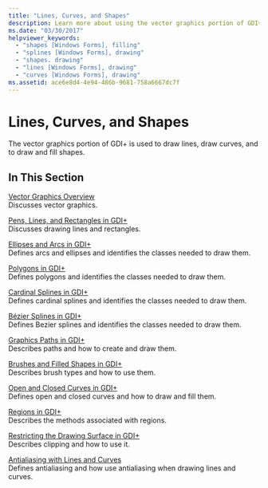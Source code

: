 ```yaml
---
title: "Lines, Curves, and Shapes"
description: Learn more about using the vector graphics portion of GDI+ to draw lines, draw curves, and draw and fill shapes with a selection of topics and tutorials.
ms.date: "03/30/2017"
helpviewer_keywords: 
  - "shapes [Windows Forms], filling"
  - "splines [Windows Forms], drawing"
  - "shapes. drawing"
  - "lines [Windows Forms], drawing"
  - "curves [Windows Forms], drawing"
ms.assetid: ace6e8d4-4e94-486b-9681-758a6667dc7f
---
```

# Lines, Curves, and Shapes

The vector graphics portion of GDI+ is used to draw lines, draw curves, and to draw and fill shapes.  
  
## In This Section  

 [Vector Graphics Overview](vector-graphics-overview.md)  
 Discusses vector graphics.  
  
 [Pens, Lines, and Rectangles in GDI+](pens-lines-and-rectangles-in-gdi.md)  
 Discusses drawing lines and rectangles.  
  
 [Ellipses and Arcs in GDI+](ellipses-and-arcs-in-gdi.md)  
 Defines arcs and ellipses and identifies the classes needed to draw them.  
  
 [Polygons in GDI+](polygons-in-gdi.md)  
 Defines polygons and identifies the classes needed to draw them.  
  
 [Cardinal Splines in GDI+](cardinal-splines-in-gdi.md)  
 Defines cardinal splines and identifies the classes needed to draw them.  
  
 [Bézier Splines in GDI+](bezier-splines-in-gdi.md)  
 Defines Bezier splines and identifies the classes needed to draw them.  
  
 [Graphics Paths in GDI+](graphics-paths-in-gdi.md)  
 Describes paths and how to create and draw them.  
  
 [Brushes and Filled Shapes in GDI+](brushes-and-filled-shapes-in-gdi.md)  
 Describes brush types and how to use them.  
  
 [Open and Closed Curves in GDI+](open-and-closed-curves-in-gdi.md)  
 Defines open and closed curves and how to draw and fill them.  
  
 [Regions in GDI+](regions-in-gdi.md)  
 Describes the methods associated with regions.  
  
 [Restricting the Drawing Surface in GDI+](restricting-the-drawing-surface-in-gdi.md)  
 Describes clipping and how to use it.  
  
 [Antialiasing with Lines and Curves](antialiasing-with-lines-and-curves.md)  
 Defines antialiasing and how use antialiasing when drawing lines and curves.
